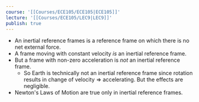 ```yaml
---
course: '[[Courses/ECE105/ECE105|ECE105]]'
lecture: '[[Courses/ECE105/LEC9|LEC9]]'
publish: true
---
```


- An inertial reference frames is a reference frame on which there is no net external force.
- A frame moving with constant velocity _is_ an inertial reference frame.
- But a frame with non-zero acceleration is _not_ an inertial reference frame.
	- So Earth is technically not an inertial reference frame since rotation results in change of velocity => accelerating. But the effects are negligible.
- Newton's Laws of Motion are true only in inertial reference frames.